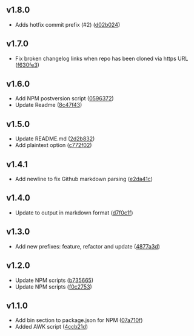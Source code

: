 
## v1.8.0
- Adds hotfix commit prefix (#2) ([d02b024](https://github.com/ianhenderson/simple-git-changelog/commit/d02b0248510826bf0e923f60d33a873828ba6040))

## v1.7.0
- Fix broken changelog links when repo has been cloned via https URL ([f630fe3](https://github.com/ianhenderson/simple-git-changelog/commit/f630fe3c228226b0f6e797dbd0d62db431b93dc1))

## v1.6.0
- Add NPM postversion script ([0596372](https://github.com/ianhenderson/simple-git-changelog/commit/0596372f4ff82fa5de12f981de9e0c68d3c2e082))
- Update Readme ([8c47f43](https://github.com/ianhenderson/simple-git-changelog/commit/8c47f43d8f29e452c49cf8671a02b595cc551e59))

## v1.5.0
- Update README.md ([2d2b832](https://github.com/ianhenderson/simple-git-changelog/commit/2d2b8327c6716d4f22b7cf81164999b55581d060))
- Add plaintext option ([c772f02](https://github.com/ianhenderson/simple-git-changelog/commit/c772f020582a5849466446e88b782491450b8794))

## v1.4.1
- Add newline to fix Github markdown parsing ([e2da41c](https://github.com/ianhenderson/simple-git-changelog/commit/e2da41c24de53195194b8e0da312b134835951e5))

## v1.4.0
- Update to output in markdown format ([d7f0c1f](https://github.com/ianhenderson/simple-git-changelog/commit/d7f0c1f819f5892e124041ecbe535500e773da0d))

## v1.3.0
- Add new prefixes: feature, refactor and update ([4877a3d](https://github.com/ianhenderson/simple-git-changelog/commit/4877a3d516f1d1580a0d3912b0178be777ccad7f))

## v1.2.0
- Update NPM scripts ([b735665](https://github.com/ianhenderson/simple-git-changelog/commit/b7356652b35294dd4f966c737dd41ece333cc6cd))
- Update NPM scripts ([f0c2753](https://github.com/ianhenderson/simple-git-changelog/commit/f0c275342f5734d5b297fcb342c5df1904536abc))

## v1.1.0
- Add bin section to package.json for NPM ([07a710f](https://github.com/ianhenderson/simple-git-changelog/commit/07a710f7a056c695c141d8845329ca4ccf62fc6e))
- Added AWK script ([4ccb21d](https://github.com/ianhenderson/simple-git-changelog/commit/4ccb21d97a017eb34ff01b6e09f1d843e7336050))

